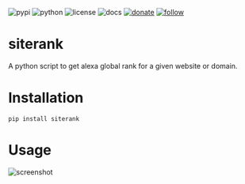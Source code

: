 ![pypi](https://img.shields.io/pypi/v/siterank.svg)
![python](https://img.shields.io/pypi/pyversions/siterank.svg)
![license](https://img.shields.io/github/license/prahladyeri/siterank.svg)
![docs](https://readthedocs.org/projects/siterank/badge/?version=latest)
[![donate](https://img.shields.io/badge/-Donate-blue.svg?logo=paypal)](https://www.paypal.com/cgi-bin/webscr?cmd=_s-xclick&hosted_button_id=JM8FUXNFUK6EU)
[![follow](https://img.shields.io/twitter/follow/prahladyeri.svg?style=social)](https://twitter.com/prahladyeri)

# siterank
A python script to get alexa global rank for a given website or domain.

# Installation

	pip install siterank

# Usage

![screenshot](https://raw.githubusercontent.com/prahladyeri/siterank/master/screenshot.png)
